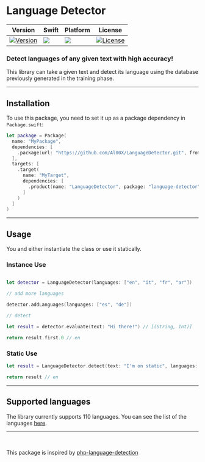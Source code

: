 # Language Detector

| Version                                                                                         | Swift                                                                                                                                                                                                                | Platform                                                                                                                                                         | License                                                                                                                                     |
|-------------------------------------------------------------------------------------------------|----------------------------------------------------------------------------------------------------------------------------------------------------------------------------------------------------------------------|------------------------------------------------------------------------------------------------------------------------------------------------------------------|---------------------------------------------------------------------------------------------------------------------------------------------|
| [![Version](https://img.shields.io/github/v/release/Al00X/LanguageDetector)](https://swift.org) | [![](https://img.shields.io/endpoint?url=https%3A%2F%2Fswiftpackageindex.com%2Fapi%2Fpackages%2FAl00X%2FLanguageDetector%2Fbadge%3Ftype%3Dswift-versions)](https://swiftpackageindex.com/google/generative-ai-swift) | [![](https://img.shields.io/endpoint?url=https%3A%2F%2Fswiftpackageindex.com%2Fapi%2Fpackages%2FAl00X%2FLanguageDetector%2Fbadge%3Ftype%3Dplatforms)](xxxx) | [![License](https://img.shields.io/packagist/l/patrickschur/language-detection.svg?style=flat-square)](https://opensource.org/licenses/MIT) |
### Detect languages of any given text with high accuracy! 

This library can take a given text and detect its language using the database previously generated in the training phase.

---
## Installation

To use this package, you need to set it up as a package dependency in `Package.swift`:

```swift
let package = Package(
  name: "MyPackage",
  dependencies: [
    .package(url: "https://github.com/Al00X/LanguageDetector.git", from: "2.0.0")
  ],
  targets: [
    .target(
      name: "MyTarget",
      dependencies: [
        .product(name: "LanguageDetector", package: "language-detector")
      ]
    )
  ]
)
```

---
## Usage

You and either instantiate the class or use it statically.

### Instance Use
```swift

let detector = LanguageDetector(languages: ["en", "it", "fr", "ar"])

// add more languages

detector.addLanguages(languages: ["es", "de"])

// detect

let result = detector.evaluate(text: "Hi there!") // [(String, Int)]

return result.first.0 // en

```

### Static Use
```swift
let result = LanguageDetector.detect(text: "I'm on static", languages: ["en", "fr", "es"]) // String

return result // en

```

---
## Supported languages
The library currently supports 110 languages. You can see the list of the languages [here](Sources/LanguageDetector/Resources/subsets).

---

<br>

This package is inspired by [php-language-detection](https://github.com/patrickschur/language-detection)

<br>
